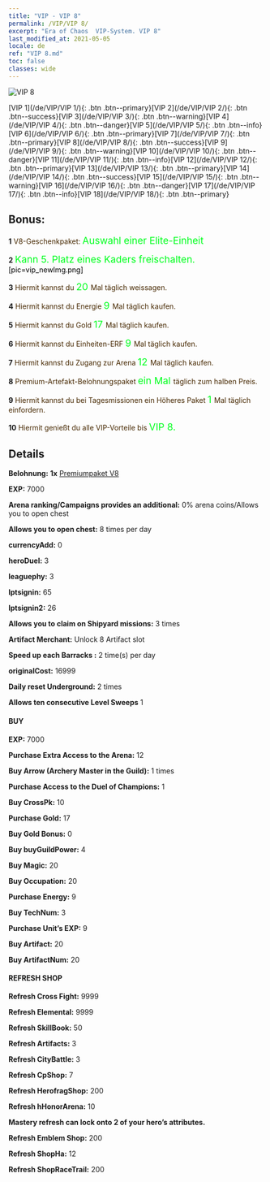 ```yaml
---
title: "VIP - VIP 8"
permalink: /VIP/VIP 8/
excerpt: "Era of Chaos  VIP-System. VIP 8"
last_modified_at: 2021-05-05
locale: de
ref: "VIP 8.md"
toc: false
classes: wide
---
```

 ![VIP 8](/images/x/chatPri_vipLv8.png)

 [VIP 1](/de/VIP/VIP 1/){: .btn .btn--primary}[VIP 2](/de/VIP/VIP 2/){: .btn .btn--success}[VIP 3](/de/VIP/VIP 3/){: .btn .btn--warning}[VIP 4](/de/VIP/VIP 4/){: .btn .btn--danger}[VIP 5](/de/VIP/VIP 5/){: .btn .btn--info}[VIP 6](/de/VIP/VIP 6/){: .btn .btn--primary}[VIP 7](/de/VIP/VIP 7/){: .btn .btn--primary}[VIP 8](/de/VIP/VIP 8/){: .btn .btn--success}[VIP 9](/de/VIP/VIP 9/){: .btn .btn--warning}[VIP 10](/de/VIP/VIP 10/){: .btn .btn--danger}[VIP 11](/de/VIP/VIP 11/){: .btn .btn--info}[VIP 12](/de/VIP/VIP 12/){: .btn .btn--primary}[VIP 13](/de/VIP/VIP 13/){: .btn .btn--primary}[VIP 14](/de/VIP/VIP 14/){: .btn .btn--success}[VIP 15](/de/VIP/VIP 15/){: .btn .btn--warning}[VIP 16](/de/VIP/VIP 16/){: .btn .btn--danger}[VIP 17](/de/VIP/VIP 17/){: .btn .btn--info}[VIP 18](/de/VIP/VIP 18/){: .btn .btn--primary}

## Bonus: 

 **1** <span style="color: black"><span style="color: #462800"> V8-Geschenkpaket: </span><span style="color: black"><span style="color: #00FF1E;font-size:19px"> Auswahl einer Elite-Einheit </span><span style="color: black">

 **2** <span style="color: black"><span style="color: #00FF1E;font-size:19px"> Kann 5. Platz eines Kaders freischalten.</span><span style="color: black">[pic=vip_newImg.png]</span><span style="color: black">

 **3** <span style="color: black"><span style="color: #462800"> Hiermit kannst du </span><span style="color: black"><span style="color: #00FF1E;font-size:19px">20 </span><span style="color: black"><span style="color: #462800">Mal täglich weissagen.</span><span style="color: black">

 **4** <span style="color: black"><span style="color: #462800"> Hiermit kannst du Energie </span><span style="color: black"><span style="color: #00FF1E;font-size:19px">9 </span><span style="color: black"><span style="color: #462800">Mal täglich kaufen.</span><span style="color: black">

 **5** <span style="color: black"><span style="color: #462800"> Hiermit kannst du Gold </span><span style="color: black"><span style="color: #00FF1E;font-size:19px">17 </span><span style="color: black"><span style="color: #462800">Mal täglich kaufen.</span><span style="color: black">

 **6** <span style="color: black"><span style="color: #462800"> Hiermit kannst du Einheiten-ERF </span><span style="color: black"><span style="color: #00FF1E;font-size:19px">9 </span><span style="color: black"><span style="color: #462800">Mal täglich kaufen.</span><span style="color: black">

 **7** <span style="color: black"><span style="color: #462800"> Hiermit kannst du Zugang zur Arena </span><span style="color: black"><span style="color: #00FF1E;font-size:19px">12 </span><span style="color: black"><span style="color: #462800">Mal täglich kaufen.</span><span style="color: black">

 **8** <span style="color: black"><span style="color: #462800">Premium-Artefakt-Belohnungspaket </span><span style="color: black"><span style="color: #00FF1E;font-size:19px">ein Mal </span><span style="color: black"><span style="color: #462800">täglich zum halben Preis.</span><span style="color: black">

 **9** <span style="color: black"><span style="color: #462800"> Hiermit kannst du bei Tagesmissionen ein Höheres Paket</span><span style="color: black"> <span style="color: #00FF1E;font-size:19px">1 </span><span style="color: black"><span style="color: #462800">Mal täglich einfordern.</span><span style="color: black">

 **10** <span style="color: black"><span style="color: #462800"> Hiermit genießt du alle VIP-Vorteile bis </span><span style="color: black"><span style="color: #00FF1E;font-size:19px">VIP 8.</span><span style="color: black"><span style="color: #462800"></span><span style="color: black">

## Details

 **Belohnung:** **1x** [Premiumpaket V8](/ItemsDE/con_1304/)

 **EXP:** 7000

 **Arena ranking/Campaigns provides an additional:** 0% arena coins/Allows you to open chest 

 **Allows you to open chest:** 8 times per day

 **currencyAdd:** 0 

 **heroDuel:** 3 

 **leaguephy:** 3 

 **lptsignin:** 65 

 **lptsignin2:** 26 

 **Allows you to claim on Shipyard missions:** 3 times 

 **Artifact Merchant:** Unlock 8 Artifact slot

 **Speed up each Barracks :** 2 time(s) per day 

 **originalCost:** 16999 

 **Daily reset Underground:** 2 times

 **Allows ten consecutive Level Sweeps** 1 

#### BUY

 **EXP:** 7000

 **Purchase Extra Access to the Arena:** 12 

 **Buy Arrow (Archery Master in the Guild):** 1 times

 **Purchase Access to the Duel of Champions:** 1 

 **Buy CrossPk:** 10 

 **Purchase Gold:** 17 

 **Buy Gold Bonus:** 0 

 **Buy buyGuildPower:** 4 

 **Buy Magic:** 20 

 **Buy Occupation:** 20 

 **Purchase Energy:** 9 

 **Buy TechNum:** 3 

 **Purchase Unit’s EXP:** 9 

 **Buy Artifact:** 20 

 **Buy ArtifactNum:** 20 

#### REFRESH SHOP

 **Refresh Cross Fight:** 9999 

 **Refresh Elemental:** 9999 

 **Refresh SkillBook:** 50 

 **Refresh Artifacts:** 3 

 **Refresh CityBattle:** 3 

 **Refresh CpShop:** 7 

 **Refresh HerofragShop:** 200 

 **Refresh hHonorArena:** 10 

 **Mastery refresh can lock onto 2  of your hero’s attributes.**

 **Refresh Emblem Shop:** 200 

 **Refresh ShopHa:** 12 

 **Refresh ShopRaceTrail:** 200 

